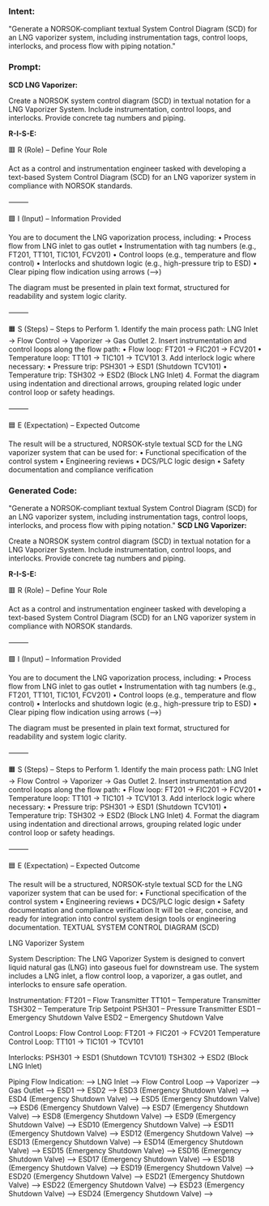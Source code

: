 ### Intent:
"Generate a NORSOK-compliant textual System Control Diagram (SCD) for an LNG vaporizer system, including instrumentation tags, control loops, interlocks, and process flow with piping notation."

### Prompt:
**SCD LNG Vaporizer:**

Create a NORSOK system control diagram (SCD) in textual notation for a LNG Vaporizer System. Include instrumentation, control loops, and interlocks. Provide concrete tag numbers and piping.

**R-I-S-E:**

🟥 R (Role) – Define Your Role

Act as a control and instrumentation engineer tasked with developing a text-based System Control Diagram (SCD) for an LNG vaporizer system in compliance with NORSOK standards.

⸻

🟩 I (Input) – Information Provided

You are to document the LNG vaporization process, including:
	•	Process flow from LNG inlet to gas outlet
	•	Instrumentation with tag numbers (e.g., FT201, TT101, TIC101, FCV201)
	•	Control loops (e.g., temperature and flow control)
	•	Interlocks and shutdown logic (e.g., high-pressure trip to ESD)
	•	Clear piping flow indication using arrows (-->)

The diagram must be presented in plain text format, structured for readability and system logic clarity.

⸻

🟧 S (Steps) – Steps to Perform
	1.	Identify the main process path:
LNG Inlet → Flow Control → Vaporizer → Gas Outlet
	2.	Insert instrumentation and control loops along the flow path:
	•	Flow loop: FT201 → FIC201 → FCV201
	•	Temperature loop: TT101 → TIC101 → TCV101
	3.	Add interlock logic where necessary:
	•	Pressure trip: PSH301 → ESD1 (Shutdown TCV101)
	•	Temperature trip: TSH302 → ESD2 (Block LNG Inlet)
	4.	Format the diagram using indentation and directional arrows, grouping related logic under control loop or safety headings.

⸻

🟦 E (Expectation) – Expected Outcome

The result will be a structured, NORSOK-style textual SCD for the LNG vaporizer system that can be used for:
	•	Functional specification of the control system
	•	Engineering reviews
	•	DCS/PLC logic design
	•	Safety documentation and compliance verification

### Generated Code:
"Generate a NORSOK-compliant textual System Control Diagram (SCD) for an LNG vaporizer system, including instrumentation tags, control loops, interlocks, and process flow with piping notation."
**SCD LNG Vaporizer:**

Create a NORSOK system control diagram (SCD) in textual notation for a LNG Vaporizer System. Include instrumentation, control loops, and interlocks. Provide concrete tag numbers and piping.

**R-I-S-E:**

🟥 R (Role) – Define Your Role

Act as a control and instrumentation engineer tasked with developing a text-based System Control Diagram (SCD) for an LNG vaporizer system in compliance with NORSOK standards.

⸻

🟩 I (Input) – Information Provided

You are to document the LNG vaporization process, including:
	•	Process flow from LNG inlet to gas outlet
	•	Instrumentation with tag numbers (e.g., FT201, TT101, TIC101, FCV201)
	•	Control loops (e.g., temperature and flow control)
	•	Interlocks and shutdown logic (e.g., high-pressure trip to ESD)
	•	Clear piping flow indication using arrows (-->)

The diagram must be presented in plain text format, structured for readability and system logic clarity.

⸻

🟧 S (Steps) – Steps to Perform
	1.	Identify the main process path:
LNG Inlet → Flow Control → Vaporizer → Gas Outlet
	2.	Insert instrumentation and control loops along the flow path:
	•	Flow loop: FT201 → FIC201 → FCV201
	•	Temperature loop: TT101 → TIC101 → TCV101
	3.	Add interlock logic where necessary:
	•	Pressure trip: PSH301 → ESD1 (Shutdown TCV101)
	•	Temperature trip: TSH302 → ESD2 (Block LNG Inlet)
	4.	Format the diagram using indentation and directional arrows, grouping related logic under control loop or safety headings.

⸻

🟦 E (Expectation) – Expected Outcome

The result will be a structured, NORSOK-style textual SCD for the LNG vaporizer system that can be used for:
	•	Functional specification of the control system
	•	Engineering reviews
	•	DCS/PLC logic design
	•	Safety documentation and compliance verification
It will be clear, concise, and ready for integration into control system design tools or engineering documentation.
TEXTUAL SYSTEM CONTROL DIAGRAM (SCD)

LNG Vaporizer System

System Description:
The LNG Vaporizer System is designed to convert liquid natural gas (LNG) into gaseous fuel for downstream use. The system includes a LNG inlet, a flow control loop, a vaporizer, a gas outlet, and interlocks to ensure safe operation.

Instrumentation:
FT201 – Flow Transmitter
TT101 – Temperature Transmitter
TSH302 – Temperature Trip Setpoint
PSH301 – Pressure Transmitter
ESD1 – Emergency Shutdown Valve
ESD2 – Emergency Shutdown Valve

Control Loops:
Flow Control Loop:
FT201 → FIC201 → FCV201
Temperature Control Loop:
TT101 → TIC101 → TCV101

Interlocks:
PSH301 → ESD1 (Shutdown TCV101)
TSH302 → ESD2 (Block LNG Inlet)

Piping Flow Indication:
--> LNG Inlet
--> Flow Control Loop
--> Vaporizer
--> Gas Outlet
--> ESD1
--> ESD2
--> ESD3 (Emergency Shutdown Valve)
--> ESD4 (Emergency Shutdown Valve)
--> ESD5 (Emergency Shutdown Valve)
--> ESD6 (Emergency Shutdown Valve)
--> ESD7 (Emergency Shutdown Valve)
--> ESD8 (Emergency Shutdown Valve)
--> ESD9 (Emergency Shutdown Valve)
--> ESD10 (Emergency Shutdown Valve)
--> ESD11 (Emergency Shutdown Valve)
--> ESD12 (Emergency Shutdown Valve)
--> ESD13 (Emergency Shutdown Valve)
--> ESD14 (Emergency Shutdown Valve)
--> ESD15 (Emergency Shutdown Valve)
--> ESD16 (Emergency Shutdown Valve)
--> ESD17 (Emergency Shutdown Valve)
--> ESD18 (Emergency Shutdown Valve)
--> ESD19 (Emergency Shutdown Valve)
--> ESD20 (Emergency Shutdown Valve)
--> ESD21 (Emergency Shutdown Valve)
--> ESD22 (Emergency Shutdown Valve)
--> ESD23 (Emergency Shutdown Valve)
--> ESD24 (Emergency Shutdown Valve)
-->
